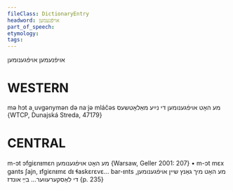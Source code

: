 ```yaml
---
fileClass: DictionaryEntry
headword: אויפֿנעמען
part_of_speech: 
etymology: 
tags: 
---
```

אויפֿנעמען
אויפֿגענומען

WESTERN
========

mə hɔt a˯uvgənymən də naˑjə mláčəs מע האָט אויפֿגענומען די נײַע מאַלאָטשעס {WTCP, Dunajská Streda, 47179}

CENTRAL
========

m-ɔt ɔfgiɛnᵻmɛn מע האָט אויפֿגענומען {Warsaw, Geller 2001: 207}
	•	m-ɔt mɛx gants ʃajn, ᵻfgiɛnᵻmɛ dᵻ ɬaskɛrɛvɛ... bar-ᵻnts מע האָט מיך גאַנץ שיין אויפֿגענומען, די לאַסקערעווער... בײַ אונדז {p. 235}